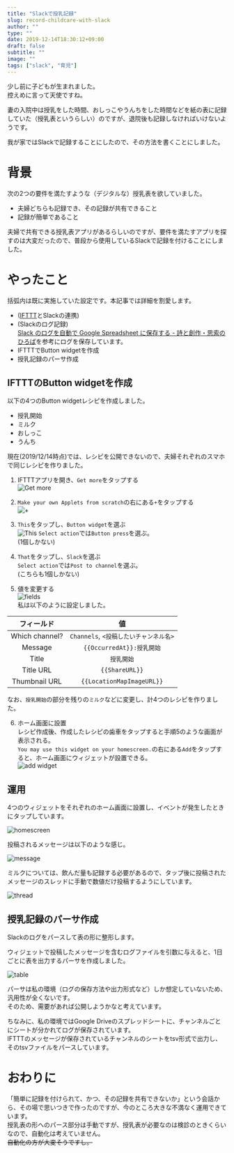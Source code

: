 ```yaml
---
title: "Slackで授乳記録"
slug: record-childcare-with-slack
author: ""
type: ""
date: 2019-12-14T18:30:12+09:00
draft: false
subtitle: ""
image: ""
tags: ["slack", "育児"]
---
```


少し前に子どもが生まれました。  
控えめに言って天使ですね。  

妻の入院中は授乳をした時間、おしっこやうんちをした時間などを紙の表に記録していた（授乳表というらしい）のですが、退院後も記録しなければいけないようです。  

我が家ではSlackで記録することにしたので、その方法を書くことにしました。  

# 背景

次の2つの要件を満たすような（デジタルな）授乳表を欲していました。

- 夫婦どちらも記録でき、その記録が共有できること
- 記録が簡単であること

夫婦で共有できる授乳表アプリがあるらしいのですが、要件を満たすアプリを探すのは大変だったので、普段から使用しているSlackで記録を付けることにしました。

# やったこと

括弧内は既に実施していた設定です。本記事では詳細を割愛します。

- ([IFTTT]()とSlackの連携)
- (Slackのログ記録)  
    [Slack のログを自動で Google Spreadsheet に保存する - 詩と創作・思索のひろば](https://motemen.hatenablog.com/entry/2015/11/gas-slack-log-spreadsheet)を参考にログを保存しています。
- IFTTTでButton widgetを作成
- 授乳記録のパーサ作成

## IFTTTのButton widgetを作成

以下の4つのButton widgetレシピを作成しました。

- 授乳開始
- ミルク
- おしっこ
- うんち

現在(2019/12/14時点)では、レシピを公開できないので、夫婦それぞれのスマホで同じレシピを作りました。  


1. IFTTTアプリを開き、`Get more`をタップする  
![Get more](./ifttt1.jpg)


2. `Make your own Applets from scratch`の右にある`+`をタップする  
![+](./ifttt2.jpg)


3. `This`をタップし、`Button widget`を選ぶ  
![This](./ifttt3.jpg)
`Select action`では`Button press`を選ぶ。  
(1個しかない)  


4. `That`をタップし、`Slack`を選ぶ  
`Select action`では`Post to channel`を選ぶ。  
(こちらも1個しかない)  


5. 値を変更する  
![fields](./ifttt4.jpg)  
私は以下のように設定しました。  

フィールド | 値
:---:|:---:
Which channel? | `Channels`, `<投稿したいチャンネル名>`
Message | `{{OccurredAt}}:授乳開始`
Title | `授乳開始`
Title URL | `{{ShareURL}}`
Thumbnail URL | `{{LocationMapImageURL}}`

なお、`授乳開始`の部分を残りの`ミルク`などに変更し、計4つのレシピを作りました。  

6. ホーム画面に設置  
レシピ作成後、作成したレシピの歯車をタップすると手順5のような画面が表示される。  
`You may use this widget on your homescreen.`の右にある`Add`をタップすると、ホーム画面にウィジェットが設置できる。  
![add widget](./ifttt5.jpg)

## 運用

4つのウィジェットをそれぞれのホーム画面に設置し、イベントが発生したときにタップしています。  

![homescreen](./homescreen.jpg)

投稿されるメッセージは以下のような感じ。  

![message](./message.jpg)

ミルクについては、飲んだ量も記録する必要があるので、タップ後に投稿されたメッセージのスレッドに手動で数値だけ投稿するようにしています。  

![thread](./thread.jpg)

## 授乳記録のパーサ作成

Slackのログをパースして表の形に整形します。  

ウィジェットで投稿したメッセージを含むログファイルを引数に与えると、1日ごとに表を出力するパーサを作成しました。  

![table](./table.jpg)

パーサは私の環境（ログの保存方法や出力形式など）しか想定していないため、汎用性が全くないです。  
そのため、需要があれば公開しようかなと考えています。  

ちなみに、私の環境ではGoogle Driveのスプレッドシートに、チャンネルごとにシートが分かれてログが保存されています。  
IFTTTのメッセージが保存されているチャンネルのシートをtsv形式で出力し、そのtsvファイルをパースしています。  

# おわりに

「簡単に記録を付けられて、かつ、その記録を共有できないか」という会話から、その場で思いつきで作ったのですが、今のところ大きな不満なく運用できています。  
授乳表の形へのパース部分は手動ですが、授乳表が必要なのは検診のときくらいなので、自動化は考えていません。  
~~自動化の方が大変そうですし。~~
